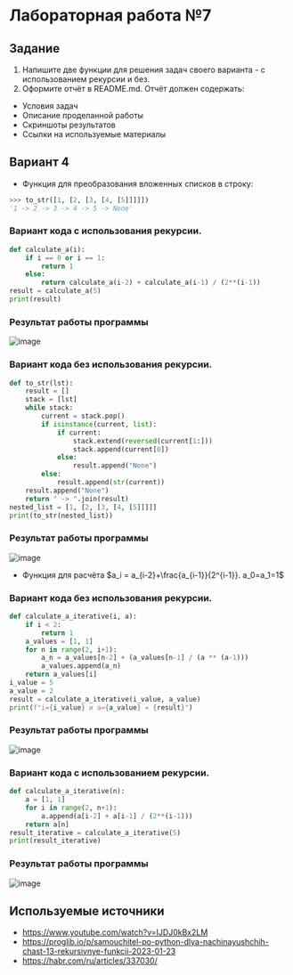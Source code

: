 # Лабораторная работа №7
## Задание 

1. Напишите две функции для решения задач своего варианта - с использованием рекурсии и без.
2. Оформите отчёт в README.md. Отчёт должен содержать:
- Условия задач
- Описание проделанной работы
- Скриншоты результатов
- Ссылки на используемые материалы
## Вариант 4 
* Функция для преобразования вложенных списков в строку:
```py
>>> to_str([1, [2, [3, [4, [5]]]]])
'1 -> 2 -> 3 -> 4 -> 5 -> None'
```

### Вариант кода с использования рекурсии.
```py
def calculate_a(i):
    if i == 0 or i == 1:
        return 1
    else:
        return calculate_a(i-2) + calculate_a(i-1) / (2**(i-1))
result = calculate_a(5)
print(result)
```
### Результат работы программы
![image](https://github.com/zbtka/programming/assets/144006033/8d995ff0-8424-4e44-b5a4-d3dabb4b8bec)




### Вариант кода без использования рекурсии.
```py
def to_str(lst):
    result = []
    stack = [lst]
    while stack:
        current = stack.pop()
        if isinstance(current, list):
            if current:
                stack.extend(reversed(current[1:]))
                stack.append(current[0])
            else:
                result.append("None")  
        else:
            result.append(str(current))
    result.append("None") 
    return " -> ".join(result)
nested_list = [1, [2, [3, [4, [5]]]]]
print(to_str(nested_list))

```
### Результат работы программы
![image](https://github.com/zbtka/programming/assets/144006033/6ebd7db4-2c22-4b04-8f93-5df5c43b67b1)



* Функция для расчёта
$a_i = a_{i-2}+\frac{a_{i-1}}{2^{i-1}}. a_0=a_1=1$

### Вариант кода без использования рекурсии.
```py
def calculate_a_iterative(i, a):
    if i < 2:
        return 1
    a_values = [1, 1] 
    for n in range(2, i+1):
        a_n = a_values[n-2] + (a_values[n-1] / (a ** (a-1)))
        a_values.append(a_n)
    return a_values[i]
i_value = 5
a_value = 2
result = calculate_a_iterative(i_value, a_value)
print(f"i={i_value} и a={a_value} = {result}")

```
### Результат работы программы
![image](https://github.com/zbtka/programming/assets/144006033/4200d0d5-f618-49bf-b79a-4ca178219b20)




### Вариант кода c использованием рекурсии.
```py
def calculate_a_iterative(n):
    a = [1, 1]
    for i in range(2, n+1):
        a.append(a[i-2] + a[i-1] / (2**(i-1)))
    return a[n]
result_iterative = calculate_a_iterative(5)
print(result_iterative)
```
### Результат работы программы
![image](https://github.com/zbtka/programming/assets/144006033/6b8db666-f14a-4805-833b-3c59eba3bb28)



## Используемые источники
* https://www.youtube.com/watch?v=IJDJ0kBx2LM
* https://proglib.io/p/samouchitel-po-python-dlya-nachinayushchih-chast-13-rekursivnye-funkcii-2023-01-23
* https://habr.com/ru/articles/337030/
